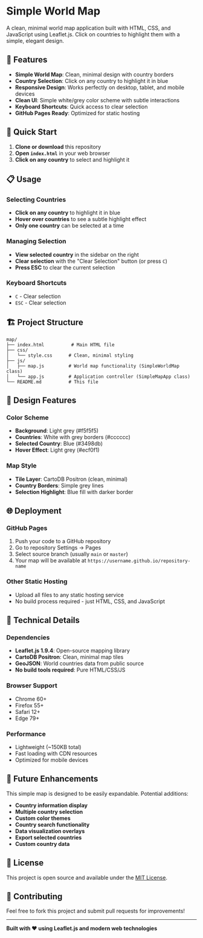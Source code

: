 # Simple World Map

A clean, minimal world map application built with HTML, CSS, and JavaScript using Leaflet.js. Click on countries to highlight them with a simple, elegant design.

## 🌟 Features

- **Simple World Map**: Clean, minimal design with country borders
- **Country Selection**: Click on any country to highlight it in blue
- **Responsive Design**: Works perfectly on desktop, tablet, and mobile devices
- **Clean UI**: Simple white/grey color scheme with subtle interactions
- **Keyboard Shortcuts**: Quick access to clear selection
- **GitHub Pages Ready**: Optimized for static hosting

## 🚀 Quick Start

1. **Clone or download** this repository
2. **Open `index.html`** in your web browser
3. **Click on any country** to select and highlight it

## 📋 Usage

### Selecting Countries
- **Click on any country** to highlight it in blue
- **Hover over countries** to see a subtle highlight effect
- **Only one country** can be selected at a time

### Managing Selection
- **View selected country** in the sidebar on the right
- **Clear selection** with the "Clear Selection" button (or press `C`)
- **Press ESC** to clear the current selection

### Keyboard Shortcuts
- `C` - Clear selection
- `ESC` - Clear selection

## 🏗️ Project Structure

```
map/
├── index.html          # Main HTML file
├── css/
│   └── style.css      # Clean, minimal styling
├── js/
│   ├── map.js         # World map functionality (SimpleWorldMap class)
│   └── app.js         # Application controller (SimpleMapApp class)
└── README.md          # This file
```

## 🎨 Design Features

### Color Scheme
- **Background**: Light grey (#f5f5f5)
- **Countries**: White with grey borders (#cccccc)
- **Selected Country**: Blue (#3498db)
- **Hover Effect**: Light grey (#ecf0f1)

### Map Style
- **Tile Layer**: CartoDB Positron (clean, minimal)
- **Country Borders**: Simple grey lines
- **Selection Highlight**: Blue fill with darker border

## 🌐 Deployment

### GitHub Pages
1. Push your code to a GitHub repository
2. Go to repository Settings → Pages
3. Select source branch (usually `main` or `master`)
4. Your map will be available at `https://username.github.io/repository-name`

### Other Static Hosting
- Upload all files to any static hosting service
- No build process required - just HTML, CSS, and JavaScript

## 🔧 Technical Details

### Dependencies
- **Leaflet.js 1.9.4**: Open-source mapping library
- **CartoDB Positron**: Clean, minimal map tiles
- **GeoJSON**: World countries data from public source
- **No build tools required**: Pure HTML/CSS/JS

### Browser Support
- Chrome 60+
- Firefox 55+
- Safari 12+
- Edge 79+

### Performance
- Lightweight (~150KB total)
- Fast loading with CDN resources
- Optimized for mobile devices

## 🚀 Future Enhancements

This simple map is designed to be easily expandable. Potential additions:

- **Country information display**
- **Multiple country selection**
- **Custom color themes**
- **Country search functionality**
- **Data visualization overlays**
- **Export selected countries**
- **Custom country data**

## 📝 License

This project is open source and available under the [MIT License](LICENSE).

## 🤝 Contributing

Feel free to fork this project and submit pull requests for improvements!

---

**Built with ❤️ using Leaflet.js and modern web technologies**